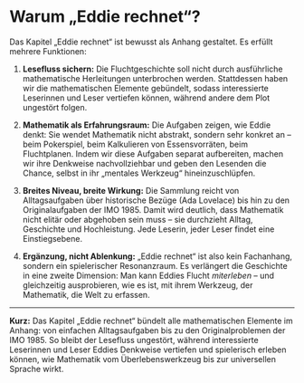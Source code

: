 # Warum „Eddie rechnet“?

Das Kapitel „Eddie rechnet“ ist bewusst als Anhang gestaltet. Es erfüllt mehrere
Funktionen:

1. **Lesefluss sichern:**
Die Fluchtgeschichte soll nicht durch ausführliche mathematische Herleitungen
unterbrochen werden. Stattdessen haben wir die mathematischen Elemente
gebündelt, sodass interessierte Leserinnen und Leser vertiefen können, während
andere dem Plot ungestört folgen.

2. **Mathematik als Erfahrungsraum:**
Die Aufgaben zeigen, wie Eddie denkt: Sie wendet Mathematik nicht abstrakt,
sondern sehr konkret an – beim Pokerspiel, beim Kalkulieren von Essensvorräten,
beim Fluchtplanen. Indem wir diese Aufgaben separat aufbereiten, machen wir ihre
Denkweise nachvollziehbar und geben den Lesenden die Chance, selbst in ihr
„mentales Werkzeug“ hineinzuschlüpfen.

3. **Breites Niveau, breite Wirkung:**
Die Sammlung reicht von Alltagsaufgaben über historische Bezüge (Ada Lovelace)
bis hin zu den Originalaufgaben der IMO 1985. Damit wird deutlich, dass
Mathematik nicht elitär oder abgehoben sein muss – sie durchzieht Alltag,
Geschichte und Hochleistung. Jede Leserin, jeder Leser findet eine
Einstiegsebene.

4. **Ergänzung, nicht Ablenkung:**
„Eddie rechnet“ ist also kein Fachanhang, sondern ein spielerischer
Resonanzraum. Es verlängert die Geschichte in eine zweite Dimension: Man kann
Eddies Flucht *miterleben* – und gleichzeitig ausprobieren, wie es ist, mit
ihrem Werkzeug, der Mathematik, die Welt zu erfassen.

---

**Kurz:** Das Kapitel „Eddie rechnet“ bündelt alle mathematischen Elemente im
Anhang: von einfachen Alltagsaufgaben bis zu den Originalproblemen der IMO 1985.
So bleibt der Lesefluss ungestört, während interessierte Leserinnen und Leser
Eddies Denkweise vertiefen und spielerisch erleben können, wie Mathematik vom
Überlebenswerkzeug bis zur universellen Sprache wirkt.
